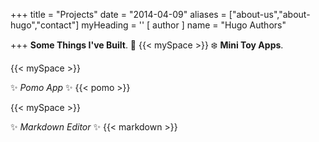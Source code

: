 +++
title = "Projects"
date = "2014-04-09"
aliases = ["about-us","about-hugo","contact"]
myHeading = ''
[ author ]
  name = "Hugo Authors"

+++
 **Some Things I've Built**. 🦄
 {{< mySpace >}}
 ❄️ **Mini Toy Apps**. 

{{< mySpace >}}

 ✨ *Pomo App* ✨ 
{{< pomo >}}

{{< mySpace >}}

 ✨ *Markdown Editor* ✨ 
{{< markdown >}}

